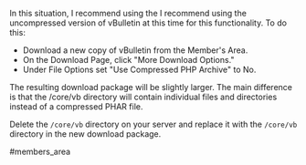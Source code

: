 In this situation, I recommend using the I recommend using the uncompressed version of vBulletin at this time for this functionality. To do this:  
  
- Download a new copy of vBulletin from the Member's Area.  
- On the Download Page, click "More Download Options."  
- Under File Options set "Use Compressed PHP Archive" to No.  
  
The resulting download package will be slightly larger. The main difference is that the /core/vb directory will contain individual files and directories instead of a compressed PHAR file.  
  
Delete the `/core/vb` directory on your server and replace it with the `/core/vb` directory in the new download package.

#members_area
